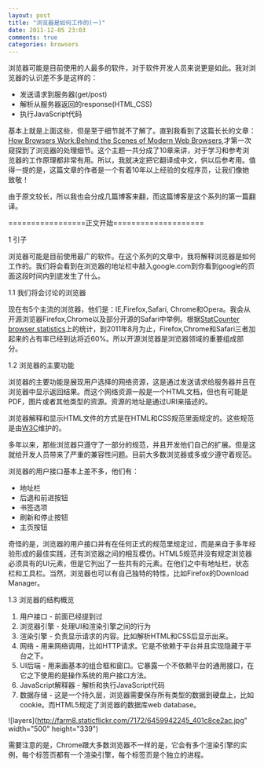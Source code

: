 ```yaml
---
layout: post
title: "浏览器是如何工作的(一)"
date: 2011-12-05 23:03
comments: true
categories: browsers 
---
```

浏览器可能是目前使用的人最多的软件，对于软件开发人员来说更是如此。我对浏览器的认识差不多是这样的：

* 发送请求到服务器(get/post)
* 解析从服务器返回的response(HTML,CSS)
* 执行JavaScript代码

基本上就是上面这些，但是至于细节就不了解了。直到我看到了这篇长长的文章：[How Browsers Work:Behind the Scenes of Modern Web Browsers](http://www.html5rocks.com/en/tutorials/internals/howbrowserswork/ "How Browsers Work:Behind the Scenes of Modern Web Browsers"),才第一次窥探到了浏览器的处理细节。这个主题一共分成了10章来讲，对于学习和参考浏览器的工作原理都非常有用。所以，我就决定把它翻译成中文，供以后参考用。值得一提的是，这篇文章的作者是一个有着10年以上经验的女程序员，让我们像她致敬！

由于原文较长，所以我也会分成几篇博客来翻，而这篇博客是这个系列的第一篇翻译。

<!-- more -->

=================正文开始====================

1 引子

浏览器可能是目前使用最广的软件。在这个系列的文章中，我将解释浏览器是如何工作的。我们将会看到在浏览器的地址栏中敲入google.com到你看到google的页面这段时间内到底发生了什么。

1.1 我们将会讨论的浏览器

现在有5个主流的浏览器，他们是：IE,Firefox,Safari, Chrome和Opera。我会从开源浏览器Firefox,Chrome以及部分开源的Safari中举例。根据[StatCounter browser statistics](http://gs.statcounter.com/ "StatCounter browser statistics")上的统计，到2011年8月为止，Firefox,Chrome和Safari三者加起来的占有率已经到达将近60%。所以开源浏览器是浏览器领域的重要组成部分。

1.2 浏览器的主要功能

浏览器的主要功能是展现用户选择的网络资源，这是通过发送请求给服务器并且在浏览器中显示返回结果。而这个网络资源一般是一个HTML文档，但也有可能是PDF，图片或者其他类型的资源。资源的地址是通过URI来描述的。

浏览器解释和显示HTML文件的方式是在HTML和CSS规范里面规定的。这些规范是由[W3C](http://www.w3.org/ "W3C")维护的。

多年以来，那些浏览器只遵守了一部分的规范，并且开发他们自己的扩展。但是这就给开发人员带来了严重的兼容性问题。目前大多数浏览器或多或少遵守着规范。

浏览器的用户接口基本上差不多，他们有：

* 地址栏
* 后退和前进按钮
* 书签选项
* 刷新和停止按钮
* 主页按钮

奇怪的是，浏览器的用户接口并有在任何正式的规范里规定过，而是来自于多年经验形成的最佳实践，还有浏览器之间的相互模仿。HTML5规范并没有规定浏览器必须具有的UI元素，但是它列出了一些共有的元素。在他们之中有地址栏，状态栏和工具栏。当然，浏览器也可以有自己独特的特性，比如Firefox的Download Manager。

1.3 浏览器的结构概览

1. 用户接口 - 前面已经提到过
2. 浏览器引擎 - 处理UI和渲染引擎之间的行为
3. 渲染引擎 - 负责显示请求的内容。比如解析HTML和CSS后显示出来。
4. 网络 - 用来网络调用，比如HTTP请求。它是不依赖于平台并且实现隐藏于平台之下。
5. UI后端 - 用来画基本的组合框和窗口。它暴露一个不依赖平台的通用接口，在它之下使用的是操作系统的用户接口方法。
6. JavaScript解释器 - 解析和执行JavaScript代码
7. 数据存储 - 这是一个持久层，浏览器需要保存所有类型的数据到硬盘上，比如cookie。而HTML5规定了浏览器的数据库web database。

![layers](http://farm8.staticflickr.com/7172/6459942245_401c8ce2ac.jpg" width="500" height="339")

需要注意的是，Chrome跟大多数浏览器不一样的是，它会有多个渲染引擎的实例，每个标签页都有一个渲染引擎，每个标签页是个独立的进程。

